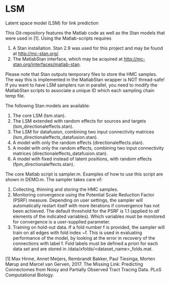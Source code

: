# LSM
Latent space model (LSM) for link prediction

This Git-repository features the Matlab code as well as the Stan models that were used in [1]. Using the Matlab-scripts requires

1. A Stan installation. Stan 2.9 was used for this project and may be found at http://mc-stan.org/. 
2. The MatlabStan interface, which may be acquired at http://mc-stan.org/interfaces/matlab-stan. 

Please note that Stan outputs temporary files to store the HMC samples. The way this is implemented in the MatlabStan wrapper is NOT thread-safe! If you want to have LSM samplers run in parallel, you need to modify the MatlabStan scripts to associate a unique ID which each sampling chain temp file.

The following Stan models are available:

1. The core LSM (lsm.stan).
2. The LSM extended with random effects for sources and targets (lsm_directionaleffects.stan).
3. The LSM for datafusion, combining two input connectivity matrices (lsm_directionaleffects_datafusion.stan).
4. A model with only the random effects (directionaleffects.stan).
5. A model with only the random effects, combining two input connectivity matrices (directionaleffects_datafusion.stan).
6. A model with fixed instead of latent positions, with random effects (fpm_directionaleffects.stan).

The core Matlab script is sampler.m. Examples of how to use this script are shown in DEMO.m. The sampler takes care of:

1. Collecting, thinning and storing the HMC samples.
2. Monitoring convergence using the Potential Scale Reduction Factor (PSRF) measure. Depending on user settings, the sampler will automatically restart itself with more iterations if convergence has not been achieved. The default threshold for the PSRF is 1.1 (applied to *all* elements of the indicated variables). Which variables must be monitored for convergence is a user-supplied parameter.
3. Training on hold-out data. If a fold number f is provided, the sampler will train on all edges with fold index ~f. This is used in evaluating performance of the model, by looking at the error in recovery of the connections with label f. Fold labels must be defined a priori for each data set and are stored in /data/xfolds/<dataset_name>_folds.mat.





[1] Max Hinne, Annet Meijers, Rembrandt Bakker, Paul Tiesinga, Morten Mørup and Marcel van Gerven, 2017. The Missing Link: Predicting Connectomes from Noisy and Partially Observed Tract Tracing Data. PLoS Computational Biology.
